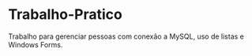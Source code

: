 # Trabalho-Pratico
Trabalho para gerenciar pessoas com conexão a MySQL, uso de listas e Windows Forms.
